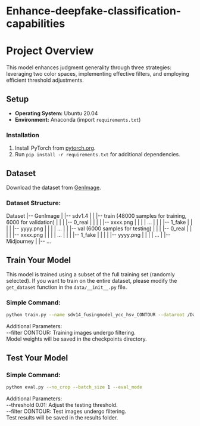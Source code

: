 # Enhance-deepfake-classification-capabilities

# Project Overview

This model enhances judgment generality through three strategies: leveraging two color spaces, implementing effective filters, and employing efficient threshold adjustments.

## Setup
- **Operating System:** Ubuntu 20.04
- **Environment:** Anaconda (import `requirements.txt`)

### Installation
1. Install PyTorch from [pytorch.org](https://pytorch.org).
2. Run `pip install -r requirements.txt` for additional dependencies.

## Dataset
Download the dataset from [GenImage](https://github.com/GenImage-Dataset/GenImage).

### Dataset Structure:
Dataset
|-- GenImage
|   |-- sdv1.4
|   |   |-- train (48000 samples for training, 6000 for validation)
|   |   |   |-- 0_real
|   |   |   |   |-- xxxx.png
|   |   |   |   ...
|   |   |   |-- 1_fake
|   |   |   |   |-- yyyy.png
|   |   |   |   ...
|   |   |-- val (6000 samples for testing)
|   |   |   |-- 0_real
|   |   |   |   |-- xxxx.png
|   |   |   |   ...
|   |   |   |-- 1_fake
|   |   |   |   |-- yyyy.png
|   |   |   |   ...
|   |-- Midjourney
|   |-- ...



## Train Your Model

This model is trained using a subset of the full training set (randomly selected). If you want to train on the entire dataset, please modify the `get_dataset` function in the `data/__init__.py` file.

### Simple Command:
```bash
python train.py --name sdv14_fusingmodel_ycc_hsv_CONTOUR --dataroot /Dataset/GenImage/stable_diffusion_v_1_4
```
Additional Parameters:  
--filter CONTOUR: Training images undergo filtering.  
Model weights will be saved in the checkpoints directory.
## Test Your Model
### Simple Command:
```bash
python eval.py --no_crop --batch_size 1 --eval_mode
```
Additional Parameters:  
--threshold 0.01: Adjust the testing threshold.  
--filter CONTOUR: Test images undergo filtering.  
Test results will be saved in the results folder.


